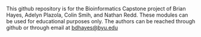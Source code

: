 This github repository is for the Bioinformatics Capstone project of Brian Hayes, Adelyn Plazola, Colin Smih, and Nathan Redd. 
These modules can be used for educational purposes only. The authors can be reached through github or through email at bdhayes@byu.edu
